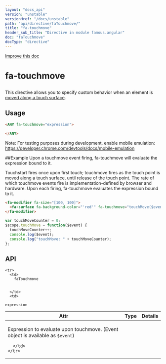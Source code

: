 ```yaml
---
layout: "docs_api"
version: "unstable"
versionHref: "/docs/unstable"
path: "api/directive/faTouchmove/"
title: "fa-touchmove"
header_sub_title: "Directive in module famous.angular"
doc: "faTouchmove"
docType: "directive"
---
```


<div class="improve-docs">
  <a href='https://github.com/Famous/famous-angular/edit/master/src/scripts/directives/fa-touchmove.js#L1'>
    Improve this doc
  </a>
</div>




<h1 class="api-title">

  fa-touchmove



</h1>





This directive allows you to specify custom behavior when an element is <a href="https://developer.mozilla.org/en-US/docs/Web/Reference/Events/touchmove">moved along a touch surface</a>.








  
<h2 id="usage">Usage</h2>
  
```html
<ANY fa-touchmove="expression">

</ANY>
```

Note:  For testing purposes during development, enable mobile emulation: https://developer.chrome.com/devtools/docs/mobile-emulation

##Example
Upon a touchmove event firing, fa-touchmove will evaluate the expression bound to it.

Touchstart fires once upon first touch; touchmove fires as the touch point is moved along a touch surface, until release of the touch point.
The rate of which touchmove events fire is implementation-defined by browser and hardware.
Upon each firing, fa-touchmove evaluates the expression bound to it.

```html
<fa-modifier fa-size="[100, 100]">
  <fa-surface fa-background-color="'red'" fa-touchmove="touchMove($event)"></fa-surface>
</fa-modifier>
```

```javascript
var touchMoveCounter = 0;
$scope.touchMove = function($event) {
  touchMoveCounter++;
  console.log($event);
  console.log("touchMove: " + touchMoveCounter);
};
```
  
  
<h2 id="api" style="clear:both;">API</h2>

<table class="table" style="margin:0;">
  <thead>
    <tr>
      <th>Attr</th>
      <th>Type</th>
      <th>Details</th>
    </tr>
  </thead>
  <tbody>
    
    <tr>
      <td>
        faTouchmove
        
        
      </td>
      <td>
        
  <code>expression</code>
      </td>
      <td>
        <p>Expression to evaluate upon touchmove. (Event object is available as <code>$event</code>)</p>

        
      </td>
    </tr>
    
  </tbody>
</table>

  

  





